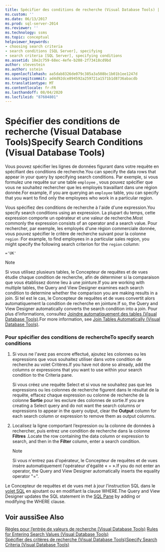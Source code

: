 ```yaml
---
title: Spécifier des conditions de recherche (Visual Database Tools) | Microsoft Docs
ms.custom: ''
ms.date: 06/13/2017
ms.prod: sql-server-2014
ms.reviewer: ''
ms.technology: ssms
ms.topic: conceptual
helpviewer_keywords:
- choosing search criteria
- search conditions [SQL Server], specifying
- search criteria [SQL Server], specifying conditions
ms.assetid: 18e2c759-68ec-4efe-b208-2f73418cd9bd
author: stevestein
ms.author: sstein
ms.openlocfilehash: aa5dab8326de079c385a3a508bc1b01b1ee1247d
ms.sourcegitcommit: ad4d92dce894592a259721a1571b1d8736abacdb
ms.translationtype: MT
ms.contentlocale: fr-FR
ms.lasthandoff: 08/04/2020
ms.locfileid: "87604801"
---
```

# <a name="specify-search-conditions-visual-database-tools"></a><span data-ttu-id="c4f4a-102">Spécifier des conditions de recherche (Visual Database Tools)</span><span class="sxs-lookup"><span data-stu-id="c4f4a-102">Specify Search Conditions (Visual Database Tools)</span></span>
  <span data-ttu-id="c4f4a-103">Vous pouvez spécifier les lignes de données figurant dans votre requête en spécifiant des conditions de recherche.</span><span class="sxs-lookup"><span data-stu-id="c4f4a-103">You can specify the data rows that appear in your query by specifying search conditions.</span></span> <span data-ttu-id="c4f4a-104">Par exemple, si vous formulez une requête sur une table `employee` , vous pouvez spécifier que vous ne souhaitez rechercher que les employés travaillant dans une région donnée.</span><span class="sxs-lookup"><span data-stu-id="c4f4a-104">For example, if you are querying an `employee` table, you can specify that you want to find only the employees who work in a particular region.</span></span>  
  
 <span data-ttu-id="c4f4a-105">Vous spécifiez des conditions de recherche à l'aide d'une expression.</span><span class="sxs-lookup"><span data-stu-id="c4f4a-105">You specify search conditions using an expression.</span></span> <span data-ttu-id="c4f4a-106">La plupart du temps, cette expression comporte un opérateur et une valeur de recherche.</span><span class="sxs-lookup"><span data-stu-id="c4f4a-106">Most commonly the expression consists of an operator and a search value.</span></span> <span data-ttu-id="c4f4a-107">Pour rechercher, par exemple, les employés d'une région commerciale donnée, vous pouvez spécifier le critère de recherche suivant pour la colonne `region` :</span><span class="sxs-lookup"><span data-stu-id="c4f4a-107">For example, to find employees in a particular sales region, you might specify the following search criterion for the `region` column:</span></span>  
  
```  
='UK'  
```  
  
> [!NOTE]  
>  <span data-ttu-id="c4f4a-108">Si vous utilisez plusieurs tables, le Concepteur de requêtes et de vues étudie chaque condition de recherche, afin de déterminer si la comparaison que vous établissez donne lieu à une jointure.</span><span class="sxs-lookup"><span data-stu-id="c4f4a-108">If you are working with multiple tables, the Query and View Designer examines each search condition to determine whether the comparison you are making results in a join.</span></span> <span data-ttu-id="c4f4a-109">Si tel est le cas, le Concepteur de requêtes et de vues convertit alors automatiquement la condition de recherche en jointure.</span><span class="sxs-lookup"><span data-stu-id="c4f4a-109">If so, the Query and View Designer automatically converts the search condition into a join.</span></span> <span data-ttu-id="c4f4a-110">Pour plus d’informations, consultez [Joindre automatiquement des tables &#40;Visual Database Tools&#41;](visual-database-tools.md).</span><span class="sxs-lookup"><span data-stu-id="c4f4a-110">For more information, see [Join Tables Automatically &#40;Visual Database Tools&#41;](visual-database-tools.md).</span></span>  
  
### <a name="to-specify-search-conditions"></a><span data-ttu-id="c4f4a-111">Pour spécifier des conditions de recherche</span><span class="sxs-lookup"><span data-stu-id="c4f4a-111">To specify search conditions</span></span>  
  
1.  <span data-ttu-id="c4f4a-112">Si vous ne l'avez pas encore effectué, ajoutez les colonnes ou les expressions que vous souhaitez utiliser dans votre condition de recherche au volet Critères.</span><span class="sxs-lookup"><span data-stu-id="c4f4a-112">If you have not done so already, add the columns or expressions that you want to use within your search condition to the Criteria pane.</span></span>  
  
     <span data-ttu-id="c4f4a-113">Si vous créez une requête Select et si vous ne souhaitez pas que les expressions ou les colonnes de recherche figurent dans le résultat de la requête, effacez chaque expression ou colonne de recherche de la colonne **Sortie** pour les exclure des colonnes de sortie.</span><span class="sxs-lookup"><span data-stu-id="c4f4a-113">If you are creating a Select query and do not want the search columns or expressions to appear in the query output, clear the **Output** column for each search column or expression to remove them as output columns.</span></span>  
  
2.  <span data-ttu-id="c4f4a-114">Localisez la ligne comportant l’expression ou la colonne de données à rechercher, puis entrez une condition de recherche dans la colonne **Filtres** .</span><span class="sxs-lookup"><span data-stu-id="c4f4a-114">Locate the row containing the data column or expression to search, and then in the **Filter** column, enter a search condition.</span></span>  
  
    > [!NOTE]  
    >  <span data-ttu-id="c4f4a-115">Si vous n'entrez pas d'opérateur, le Concepteur de requêtes et de vues insère automatiquement l'opérateur d'égalité « = ».</span><span class="sxs-lookup"><span data-stu-id="c4f4a-115">If you do not enter an operator, the Query and View Designer automatically inserts the equality operator "=".</span></span>  
  
 <span data-ttu-id="c4f4a-116">Le Concepteur de requêtes et de vues met à jour l’instruction SQL dans le [volet SQL](sql-pane-visual-database-tools.md) en ajoutant ou en modifiant la clause WHERE.</span><span class="sxs-lookup"><span data-stu-id="c4f4a-116">The Query and View Designer updates the SQL statement in the [SQL Pane](sql-pane-visual-database-tools.md) by adding or modifying the WHERE clause.</span></span>  
  
## <a name="see-also"></a><span data-ttu-id="c4f4a-117">Voir aussi</span><span class="sxs-lookup"><span data-stu-id="c4f4a-117">See Also</span></span>  
 <span data-ttu-id="c4f4a-118">[Règles pour l’entrée de valeurs de recherche &#40;Visual Database Tools&#41;](rules-for-entering-search-values-visual-database-tools.md) </span><span class="sxs-lookup"><span data-stu-id="c4f4a-118">[Rules for Entering Search Values &#40;Visual Database Tools&#41;](rules-for-entering-search-values-visual-database-tools.md) </span></span>  
 [<span data-ttu-id="c4f4a-119">Spécifier des critères de recherche &#40;Visual Database Tools&#41;</span><span class="sxs-lookup"><span data-stu-id="c4f4a-119">Specify Search Criteria &#40;Visual Database Tools&#41;</span></span>](specify-search-criteria-visual-database-tools.md)  
  
  
